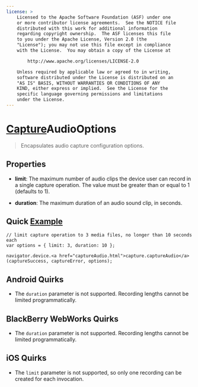 ```yaml
---
license: >
    Licensed to the Apache Software Foundation (ASF) under one
    or more contributor license agreements.  See the NOTICE file
    distributed with this work for additional information
    regarding copyright ownership.  The ASF licenses this file
    to you under the Apache License, Version 2.0 (the
    "License"); you may not use this file except in compliance
    with the License.  You may obtain a copy of the License at

        http://www.apache.org/licenses/LICENSE-2.0

    Unless required by applicable law or agreed to in writing,
    software distributed under the License is distributed on an
    "AS IS" BASIS, WITHOUT WARRANTIES OR CONDITIONS OF ANY
    KIND, either express or implied.  See the License for the
    specific language governing permissions and limitations
    under the License.
---
```


# <a href="capture.html">Capture</a>AudioOptions

> Encapsulates audio capture configuration options.

## Properties

- __limit__: The maximum number of audio clips the device user can record in a single capture operation.  The value must be greater than or equal to 1 (defaults to 1).

- __duration__: The maximum duration of an audio sound clip, in seconds.

## Quick <a href="../../storage/storage.opendatabase.html">Example</a>

    // limit capture operation to 3 media files, no longer than 10 seconds each
    var options = { limit: 3, duration: 10 };

    navigator.device.<a href="captureAudio.html">capture.captureAudio</a>(captureSuccess, captureError, options);

## Android Quirks

- The `duration` parameter is not supported.  Recording lengths cannot be limited programmatically.

## BlackBerry WebWorks Quirks

- The `duration` parameter is not supported.  Recording lengths cannot be limited programmatically.

## iOS Quirks

- The `limit` parameter is not supported, so only one recording can be created for each invocation.
